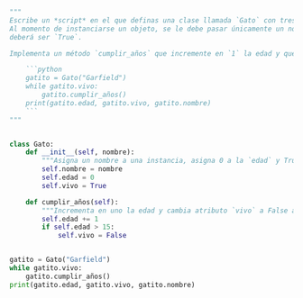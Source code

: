 ```python
"""
Escribe un *script* en el que definas una clase llamada `Gato` con tres atributos: `nombre`,  `edad` y `vivo`.
Al momento de instanciarse un objeto, se le debe pasar únicamente un nombre ya que la edad deberá ser `0` y el atributo `vivo`
deberá ser `True`.

Implementa un método `cumplir_años` que incremente en `1` la edad y que al llegar a `15` cambie el atributo `vivo` a `False`. 

    ```python
    gatito = Gato("Garfield")
    while gatito.vivo:
        gatito.cumplir_años()
    print(gatito.edad, gatito.vivo, gatito.nombre)
    ```
"""


class Gato:
    def __init__(self, nombre):
        """Asigna un nombre a una instancia, asigna 0 a la `edad` y True a `vivo`"""
        self.nombre = nombre
        self.edad = 0
        self.vivo = True

    def cumplir_años(self):
        """Incrementa en uno la edad y cambia atributo `vivo` a False al rebasar 15 años"""
        self.edad += 1
        if self.edad > 15:
            self.vivo = False


gatito = Gato("Garfield")
while gatito.vivo:
    gatito.cumplir_años()
print(gatito.edad, gatito.vivo, gatito.nombre)
```